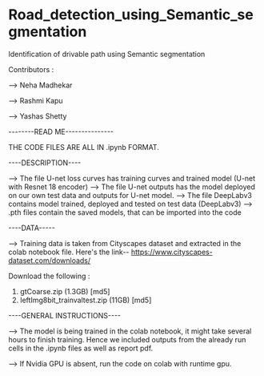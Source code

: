 # Road_detection_using_Semantic_segmentation
Identification of drivable path using Semantic segmentation

Contributors :

--> Neha Madhekar

--> Rashmi Kapu

--> Yashas Shetty

--------READ ME---------------

THE CODE FILES ARE ALL IN .ipynb FORMAT. 

----DESCRIPTION----

--> The file U-net loss curves has training curves and trained model (U-net with Resnet 18 encoder)
--> The file U-net outputs has the model deployed on our own test data and outputs for U-net model.
--> The file DeepLabv3 contains model trained, deployed and tested on test data (DeepLabv3)
--> .pth files contain the saved models, that can be imported into the code

----DATA-----

--> Training data is taken from Cityscapes dataset and extracted in the colab notebook file. 
Here's the link-- https://www.cityscapes-dataset.com/downloads/

Download the following :
1. gtCoarse.zip (1.3GB) [md5]
2. leftImg8bit_trainvaltest.zip (11GB) [md5]


----GENERAL INSTRUCTIONS----

--> The model is being trained in the colab notebook, it might take several hours to finish training. Hence we included outputs from the already run cells in the .ipynb files as well as report pdf.

--> If Nvidia GPU is absent, run the code on colab with runtime gpu.
